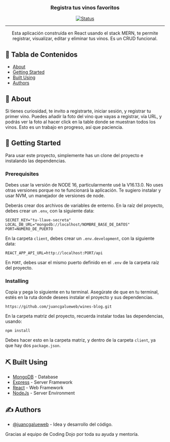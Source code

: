 <h3 align="center">Registra tus vinos favoritos</h3>

<div align="center">

[![Status](https://img.shields.io/badge/status-active-success.svg)]()

<!-- [![GitHub Issues](https://img.shields.io/github/issues/kylelobo/The-Documentation-Compendium.svg)](https://github.com/kylelobo/The-Documentation-Compendium/issues)
[![GitHub Pull Requests](https://img.shields.io/github/issues-pr/kylelobo/The-Documentation-Compendium.svg)](https://github.com/kylelobo/The-Documentation-Compendium/pulls)
[![License](https://img.shields.io/badge/license-MIT-blue.svg)](/LICENSE) -->

</div>

---

<p align="center"> Esta aplicación construída en React usando el stack MERN, te permite registrar, visualizar, editar y eliminar tus vinos. Es un CRUD funcional.
    <br> 
</p>

## 📝 Tabla de Contenidos

<!-- - [Deployment](#deployment) -->

- [About](#about)
- [Getting Started](#getting_started)
- [Built Using](#built_using)
- [Authors](#authors)
  <!-- - [TODO](../TODO.md) -->
  <!-- - [Usage](#usage) -->
  <!-- - [Contributing](../CONTRIBUTING.md) -->
  <!-- - [Acknowledgments](#acknowledgement) -->

## 🧐 About <a name = "about"></a>

Si tienes curiosidad, te invito a registrarte, iniciar sesión, y registrar tu primer vino. Puedes añadir la foto del vino que vayas a registrar, vía URL, y podrás ver la foto al hacer click en la table donde se muestran todos los vinos. Esto es un trabajo en progreso, así que paciencia.

## 🏁 Getting Started <a name = "getting_started"></a>

Para usar este proyecto, simplemente has un clone del proyecto e instalando las dependencias.

### Prerequisites

Debes usar la versión de NODE 16, particularmente usé la V16.13.0. No uses otras versiones porque no te funcionará la aplicación. Te sugiero instalar y usar NVM, un manejador de versiones de node.

Deberás crear dos archivos de variables de enterno. En la raíz del proyecto, debes crear un `.env`, con la siguiente data:

```
SECRET_KEY="tu-llave-secreta"
LOCAL_DB_URL="mongodb://localhost/NOMBRE_BASE_DE_DATOS"
PORT=NUMERO_DE_PUERTO
```

En la carpeta `client`, debes crear un `.env.development`, con la siguiente data:

```
REACT_APP_API_URL=http://localhost:PORT/api
```

En `PORT`, debes usar el mismo puerto definido en el `.env` de la carpeta raíz del proyecto.

### Installing

Copia y pega lo siguiente en tu terminal. Asegúrate de que en tu terminal, estés en la ruta donde desees instalar el proyecto y sus dependencias.

```
https://github.com/juancgalueweb/wines-blog.git
```

En la carpeta matriz del proyecto, recuerda instalar todas las dependencias, usando:

```
npm install
```

Debes hacer esto en la carpeta matriz, y dentro de la carpeta `client`, ya que hay dos `package.json`.

## ⛏️ Built Using <a name = "built_using"></a>

- [MongoDB](https://www.mongodb.com/) - Database
- [Express](https://expressjs.com/) - Server Framework
- [React](https://reactjs.org/) - Web Framework
- [NodeJs](https://nodejs.org/en/) - Server Environment

## ✍️ Authors <a name = "authors"></a>

- [@juancgalueweb](https://github.com/juancgalueweb/) - Idea y desarrollo del código.

Gracias al equipo de Coding Dojo por toda su ayuda y mentoría.
